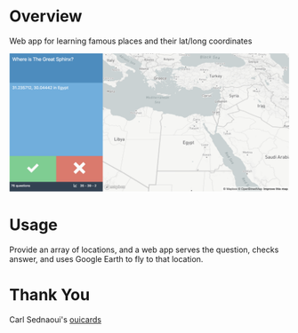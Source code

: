 # Overview

Web app for learning famous places and their lat/long coordinates

![](screenshot.png)
# Usage

Provide an array of locations, and a web app serves the question, checks answer, and uses Google Earth to fly to that location.

# Thank You

Carl Sednaoui's [ouicards](https://github.com/carlsednaoui/ouicards)
